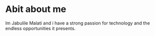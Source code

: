 # Abit about me
Im Jabulile Malati and i have a strong passion for technology and the endless opportunities it presents.
